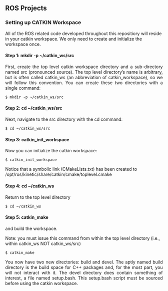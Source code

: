 ## ROS Projects


### Setting up CATKIN Workspace

All of the ROS related code developed throughout this repositiory will reside in your catkin workspace. We only need to create and initialize the workspace once.

#### Step 1: mkdir -p ~/catkin_ws/src
<p align="justify">
First, create the top level catkin workspace directory and a sub-directory named src (pronounced source). The top level directory’s name is arbitrary, but is often called catkin_ws (an abbreviation of catkin_workspace), so we will follow this convention. You can create these two directories with a single command:  </p>

```
$ mkdir -p ~/catkin_ws/src
```

####  Step 2: cd ~/catkin_ws/src
Next, navigate to the src directory with the cd command:

```
$ cd ~/catkin_ws/src
```

####  Step 3: catkin_init_workspace
Now you can initialize the catkin workspace:

```
$ catkin_init_workspace
```
Notice that a symbolic link (CMakeLists.txt) has been created to /opt/ros/kinetic/share/catkin/cmake/toplevel.cmake

####  Step 4: cd ~/catkin_ws
Return to the top level directory
```
$ cd ~/catkin_ws
```

#### Step 5: catkin_make
and build the workspace.

Note: you must issue this command from within the top level directory (i.e., within catkin_ws NOT catkin_ws/src)

```
$ catkin_make
```
<p align="justify">
You now have two new directories: build and devel. The aptly named build directory is the build space for C++ packages and, for the most part, you will not interact with it. The devel directory does contain something of interest, a file named setup.bash. This setup.bash script must be sourced before using the catkin workspace.  </p>
